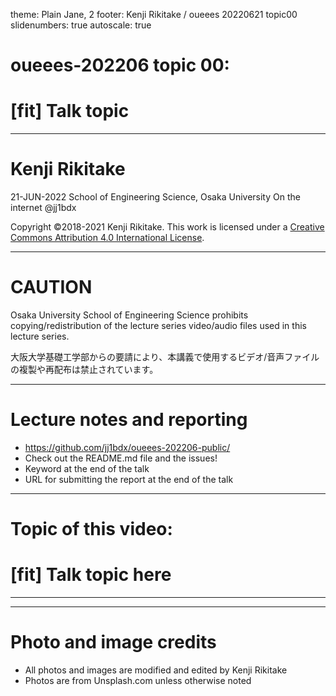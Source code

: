 theme: Plain Jane, 2
footer: Kenji Rikitake / oueees 20220621 topic00
slidenumbers: true
autoscale: true

# oueees-202206 topic 00:
# [fit] Talk topic

<!-- Use Deckset 2.0, 16:9 aspect ratio -->

---

# Kenji Rikitake

21-JUN-2022
School of Engineering Science, Osaka University
On the internet
@jj1bdx

Copyright ©2018-2021 Kenji Rikitake.
This work is licensed under a [Creative Commons Attribution 4.0 International License](https://creativecommons.org/licenses/by/4.0/).

---

# CAUTION

Osaka University School of Engineering Science prohibits copying/redistribution of the lecture series video/audio files used in this lecture series.

大阪大学基礎工学部からの要請により、本講義で使用するビデオ/音声ファイルの複製や再配布は禁止されています。

---

# Lecture notes and reporting

* <https://github.com/jj1bdx/oueees-202206-public/>
* Check out the README.md file and the issues!
* Keyword at the end of the talk
* URL for submitting the report at the end of the talk

---

# Topic of this video:
# [fit] Talk topic here

---

<!-- talk contents here -->

---

# Photo and image credits

* All photos and images are modified and edited by Kenji Rikitake
* Photos are from Unsplash.com unless otherwise noted

<!-- Photo and image credits here -->

<!--
Local Variables:
mode: markdown
coding: utf-8
End:
-->
